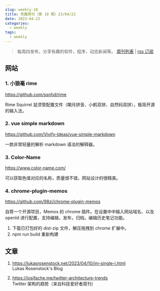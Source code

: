 ```yaml
---
slug: weekly-10
title: 奇趣周刊（第 10 期）23/04/22
date: 2023-04-22
categories:
  - weekly
tags:
  - weekly
---
```


> 每周四发布，分享有趣的软件，程序，动态新闻等。 [周刊列表](/categories/weekly/) | [rss 订阅](/categories/weekly/index.xml)

## 网站
### 1. 小狼毫 rime
https://github.com/ssnhd/rime

Rime Squirrel 鼠须管配置文件（朙月拼音、小鹤双拼、自然码双拼），极简开源的输入法。

### 2. vue simple markdown
https://github.com/Vivify-Ideas/vue-simple-markdown

一款非常轻量的解析 markdown 语法的解释器。

### 3. Color-Name
https://www.color-name.com/

可以获取色值对应的名称，质量很不错，网站设计的很精美。

### 4. chrome-plugin-memos
https://github.com/98zi/chrome-plugin-memos

自荐一个开源项目，Memos 的 chrome 插件。在设置中中输入网站域名、以及 openId 进行配置，支持编辑，发布，归档，编辑历史笔记功能。

1. 下载已打包好的 dist-zip 文件，解压拖拽到 chrome 扩展中。
2. npm run build 重新构建

## 文章
1. https://lukasrosenstock.net/2023/04/10/im-single-i.html  
Lukas Rosenstock's Blog

2. https://iosifache.me/twitter-architecture-trends  
Twitter 架构的趋势（来自科技爱好者周刊）
